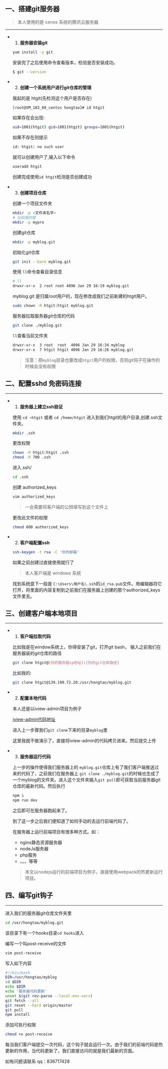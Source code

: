 ## 一、搭建git服务器

> 本人使用的是 cenos 系统的腾讯云服务器

----

- 1. **服务器安装git**
    ```bash
    yum install -y git
    ```
    安装完了之后使用命令查看版本，检验是否安装成功。
    ```bash
    $ git --version
    ```
- 2. **创建一个系统用户进行git仓库的管理**

    我起的是 htgit(先检测这个用户是否存在)
    ```bash
    [root@VM_183_60_centos hongtao]# id htgit
    ```
    
    如果存在会出现:
    ```bash
    uid=1001(htgit) gid=1001(htgit) groups=1001(htgit)
    ```
    
    如果不存在则提示
    ```bash
    id: htgit: no such user
    ```
    
    就可以创建用户了,输入以下命令
    ```bash
    useradd htgit
    ```
    创建完成使用`id htgit`检测是否创建成功
    
- 3. **创建项目仓库**
    
    创建一个项目文件夹

    ```bash
    mkdir -p <文件夹名字>
    # 比如我的是
    mkdir -p mypro
    ```
    
    创建git仓库
    
    ```bash
    mkdir -p myblog.git
    ```
    初始化git仓库
    ```bash
    git init --bare myblog.git
    ```
    
    使用 `ll`命令查看目录信息
    ```bash
    # ll
    drwxr-xr-x  2 root root 4096 Jan 29 16:19 myblog.git
    ```
    myblog.git 是归属root用户的，现在修改成我们之前新建的htgit用户。
    
    ```bash
    sudo chown -R htgit:htgit myblog.git
    ```
    服务器拉取服务器git仓库的代码
    
    ```bash
    git clone ./myblog.git
    ```
    
    `ll`查看当前文件夹
    
    ```bash
    drwxr-xr-x  3 root  root  4096 Jan 29 16:34 myblog
    drwxr-xr-x  7 htgit htgit 4096 Jan 29 16:26 myblog.git
    ```
    
    > 注意：把`myblog`目录也要改成`htgit`用户的权限，否则git钩子在操作的时候会没有权限

## 二、配置sshd 免密码连接
----

- 1. **服务器上建立ssh验证**

    使用 `cd ~htgit` 或者 `cd /home/htgit` 进入到我们htgit的用户目录,创建.ssh文件夹。
    ```bash
    mkdir .ssh
    ```
    更改权限
    ```bash
    chown -R htgit:htgit .ssh
    chmod -R 700 .ssh
    ```
    进入.ssh/
    ```bash
    cd .ssh
    ```
    创建 authorized_keys
    ```bash
    vim authorized_keys
    ```
    > 一会需要将客户端的公钥填写到这个文件上
    
    更改此文件的权限
    ```bash
    chmod 600 authorized_keys
    ```
    
- 2. **客户端配置ssh**
    ```bash
    ssh-keygen -t rsa -C '你的邮箱'
    ```
    如果之前创建过直接使用就行了
    
    > 本人客户端是 windows 系统
    
    找到系统盘下一般是
    `C:\Users\用户名\.ssh`的`id_rsa.pub`文件。用编辑器将它打开，将里面的内容复制到之前我们在服务器上创建的那个authorized_keys文件里去。

## 三、创建客户端本地项目

----

- 1. **客户端拉取代码**
    
    比如我是在window系统上，你得安装了git，打开git bash， 输入之前我们在服务器装的git仓库的路径
    ```bash
    git clone htgit@[你的服务器ip地址]:[你的git仓库路径]
    ```
    比如我的:
    ```bash
    git clone htgit@139.199.72.20:/usr/hongtao/myblog.git
    ```
- 2. **配置本地代码**

    本人还是以iview-admin项目为例子
    
    [iview-admin代码地址](https://github.com/iview/iview-admin)
    
    进入上一步骤我们`git clone`下来的目录`myblog`里
    
    这里我就不做演示了，直接将iview-admin的代码拷贝进来。然后提交上传
    
- 3. **服务器运行代码**

    上一步的操作使得我们服务器上的 `myblog.git`仓库上有了我们客户端推送过来的代码了，之前我们在服务器上 `git clone ./myblog.git`的时候也生成了一个myblog的文件夹。进入这个文件夹输入`git pull`即可获取当前服务器git仓库的最新代码。然后执行
    ```bash
    npm i
    npm run dev
    ```
    之后即可在服务器跑起来了。
    
    到了这一步之后我们便知道了如何手动的去运行前端代码了。

    在服务器上运行前端项目有很多种方式。如：
    
    - nginx静态资源服务器
    - nodeJs服务器
    - php服务
    - 。。。等等
    
    > 本文以nodejs运行的前端项目为例子。直接使用webpack的热更新运行项目。
    
## 四、编写git钩子
----

进入我们的服务器git仓库文件夹里

```bash
cd /usr/hongtao/myblog.git
```
该目录下有一个hooks目录`cd hooks`进入

编写一个叫post-receive的文件

```bash
vim post-receive
```
写入如下内容
```bash
#!/bin/bash
DIR=/usr/hongtao/myblog
cd $DIR
echo $DIR
echo '服务器代码更新'
unset $(git rev-parse --local-env-vars)
git fetch --all
git reset --hard origin/master
git pull
npm install
```
添加可执行权限

```bash
chmod +x post-receive
```

每当我们客户端提交一次代码，这个钩子就会运行一次。由于我们的前端代码是热更新的作用，当代码更新了，我们直接访问的就是我们最新的页面。

如有问题请联系 qq：836717428